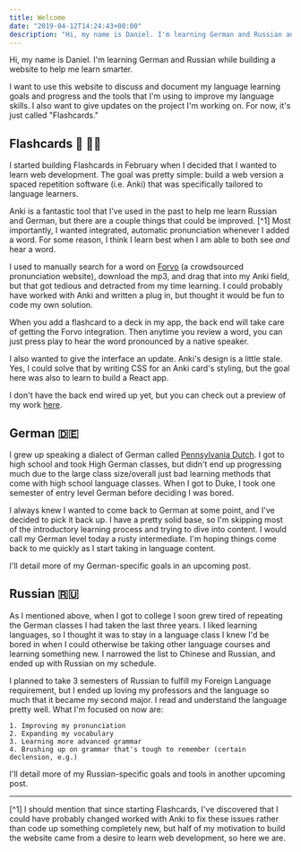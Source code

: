 ```yaml
---
title: Welcome
date: "2019-04-12T14:24:43+00:00"
description: "Hi, my name is Daniel. I'm learning German and Russian and building a website to help me do it."
---
```


Hi, my name is Daniel. I'm learning German and Russian while building a website to help me learn smarter.

I want to use this website to discuss and document my language learning goals and progress and the tools that I'm using to improve my language skills. I also want to give updates on the project I'm working on. For now, it's just called "Flashcards."

## Flashcards 🧠 👨‍💻

I started building Flashcards in February when I decided that I wanted to learn web development. The goal was pretty simple: build a web version a spaced repetition software (i.e. Anki) that was specifically tailored to language learners.

Anki is a fantastic tool that I've used in the past to help me learn Russian and German, but there are a couple things that could be improved. [^1] Most importantly, I wanted integrated, automatic pronunciation whenever I added a word. For some reason, I think I learn best when I am able to both see _and_ hear a word.

I used to manually search for a word on [Forvo](https://www.forvo.com) (a crowdsourced pronunciation website), download the mp3, and drag that into my Anki field, but that got tedious and detracted from my time learning. I could probably have worked with Anki and written a plug in, but thought it would be fun to code my own solution.

When you add a flashcard to a deck in my app, the back end will take care of getting the Forvo integration. Then anytime you review a word, you can just press play to hear the word pronounced by a native speaker.

I also wanted to give the interface an update. Anki's design is a little stale. Yes, I could solve that by writing CSS for an Anki card's styling, but the goal here was also to learn to build a React app.

I don't have the back end wired up yet, but you can check out a preview of my work [here](https://kind-jang-c6c0aa.netlify.com/).

## German 🇩🇪

I grew up speaking a dialect of German called [Pennsylvania Dutch](https://en.wikipedia.org/wiki/Pennsylvania_Dutch). I got to high school and took High German classes, but didn't end up progressing much due to the large class size/overall just bad learning methods that come with high school language classes. When I got to Duke, I took one semester of entry level German before deciding I was bored.

I always knew I wanted to come back to German at some point, and I've decided to pick it back up. I have a pretty solid base, so I'm skipping most of the introductory learning process and trying to dive into content. I would call my German level today a rusty intermediate. I'm hoping things come back to me quickly as I start taking in language content.

I'll detail more of my German-specific goals in an upcoming post.

## Russian 🇷🇺

As I mentioned above, when I got to college I soon grew tired of repeating the German classes I had taken the last three years. I liked learning languages, so I thought it was to stay in a language class I knew I'd be bored in when I could otherwise be taking other language courses and learning something new. I narrowed the list to Chinese and Russian, and ended up with Russian on my schedule.

I planned to take 3 semesters of Russian to fulfill my Foreign Language requirement, but I ended up loving my professors and the language so much that it became my second major. I read and understand the language pretty well. What I'm focused on now are:

    1. Improving my pronunciation
    2. Expanding my vocabulary
    3. Learning more advanced grammar
    4. Brushing up on grammar that's tough to remember (certain declension, e.g.)

I'll detail more of my Russian-specific goals and tools in another upcoming post.

---

[^1] I should mention that since starting Flashcards, I've discovered that I could have probably changed worked with Anki to fix these issues rather than code up something completely new, but half of my motivation to build the website came from a desire to learn web development, so here we are.
